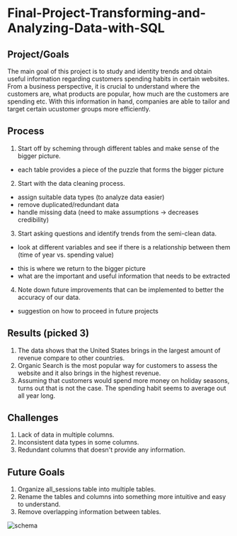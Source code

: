 # Final-Project-Transforming-and-Analyzing-Data-with-SQL

## Project/Goals
The main goal of this project is to study and identity trends and obtain useful information regarding customers spending habits in certain websites. From a business perspective, it is crucial to understand where the customers are, what products are popular, how much are the customers are spending etc. With this information in hand, companies are able to tailor and target certain ucustomer groups more efficiently. 


## Process
1. Start off by scheming through different tables and make sense of the bigger picture.
- each table provides a piece of the puzzle that forms the bigger picture

2. Start with the data cleaning process. 
- assign suitable data types (to analyze data easier)
- remove duplicated/redundant data
- handle missing data (need to make assumptions -> decreases credibility)

3. Start asking questions and identify trends from the semi-clean data. 
- look at different variables and see if there is a relationship between them (time of year vs. spending value)
* this is where we return to the bigger picture
* what are the important and useful information that needs to be extracted

4. Note down future improvements that can be implemented to better the accuracy of our data. 
- suggestion on how to proceed in future projects 

## Results (picked 3)
1. The data shows that the United States brings in the largest amount of revenue compare to other countries.
2. Organic Search is the most popular way for customers to assess the website and it also brings in the highest revenue. 
3. Assuming that customers would spend more money on holiday seasons, turns out that is not the case. The spending habit seems to average out all year long. 

## Challenges 
1. Lack of data in multiple columns. 
2. Inconsistent data types in some columns.
3. Redundant columns that doesn't provide any information. 

## Future Goals
1. Organize all_sessions table into multiple tables. 
2. Rename the tables and columns into something more intuitive and easy to understand. 
3. Remove overlapping information between tables. 

![schema](https://github.com/nikiyaw/SQL-Project/assets/129553207/71fcfda3-8066-4d85-8c33-070a373f39ec)
